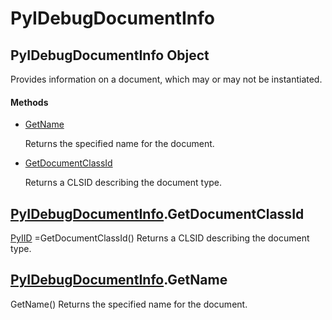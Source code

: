 # PyIDebugDocumentInfo

## PyIDebugDocumentInfo Object



Provides information on a document, which may or may not be instantiated\.

#### Methods


  - [GetName](PyIDebugDocumentInfo.md#pyidebugdocumentinfogetname)

    Returns the specified name for the document\.&nbsp;

  - [GetDocumentClassId](PyIDebugDocumentInfo.md#pyidebugdocumentinfogetdocumentclassid)

    Returns a CLSID describing the document type\.&nbsp;

## [PyIDebugDocumentInfo](#pyidebugdocumentinfo)\.GetDocumentClassId

[PyIID](#pyiid) =GetDocumentClassId\(\)
Returns a CLSID describing the document type\.

## [PyIDebugDocumentInfo](#pyidebugdocumentinfo)\.GetName

GetName\(\)
Returns the specified name for the document\.